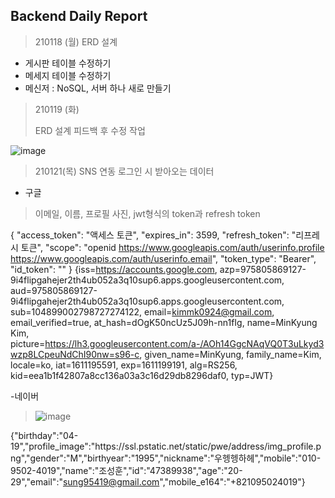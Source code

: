 ## Backend Daily Report

> 210118 (월)
> ERD 설계

- 게시판 테이블 수정하기
- 메세지 테이블 수정하기
- 메신저 : NoSQL, 서버 하나 새로 만들기



> 210119 (화)
>
> ERD 설계 피드백 후 수정 작업

![image](https://user-images.githubusercontent.com/18069587/105013352-82b3c580-5a82-11eb-8c13-7921c9a389cd.png)



> 210121(목)
> SNS 연동 로그인 시 받아오는 데이터

- 구글

> 이메일, 이름, 프로필 사진, jwt형식의 token과 refresh token

{
  "access_token": "액세스 토큰",
  "expires_in": 3599,
  "refresh_token": "리프레시 토큰",
  "scope": "openid https://www.googleapis.com/auth/userinfo.profile https://www.googleapis.com/auth/userinfo.email",
  "token_type": "Bearer",
  "id_token": ""
}
{iss=https://accounts.google.com, azp=975805869127-9i4flipgahejer2th4ub052a3q10sup6.apps.googleusercontent.com, aud=975805869127-9i4flipgahejer2th4ub052a3q10sup6.apps.googleusercontent.com, sub=104899002798727274122, email=kimmk0924@gmail.com, email_verified=true, at_hash=dOgK50ncUz5J09h-nn1fIg, name=MinKyung Kim, picture=https://lh3.googleusercontent.com/a-/AOh14GgcNAqVQ0T3uLkyd3wzp8LCpeuNdChI90nw=s96-c, given_name=MinKyung, family_name=Kim, locale=ko, iat=1611195591, exp=1611199191, alg=RS256, kid=eea1b1f42807a8cc136a03a3c16d29db8296daf0, typ=JWT} 


-네이버 

> ![image](https://files.slack.com/files-pri/T01JDHV1X35-F01KCGGLEN6/image.png)

{"birthday":"04-19","profile_image":"https:\/\/ssl.pstatic.net\/static\/pwe\/address\/img_profile.png","gender":"M","birthyear":"1995","nickname":"우헹헹하헤","mobile":"010-9502-4019","name":"조성훈","id":"47389938","age":"20-29","email":"sung95419@gmail.com","mobile_e164":"+821095024019"}

